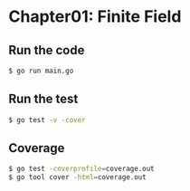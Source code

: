 # Chapter01: Finite Field

## Run the code

```sh
$ go run main.go
```

## Run the test

```sh
$ go test -v -cover
```

## Coverage

```sh
$ go test -coverprofile=coverage.out
$ go tool cover -html=coverage.out
```
